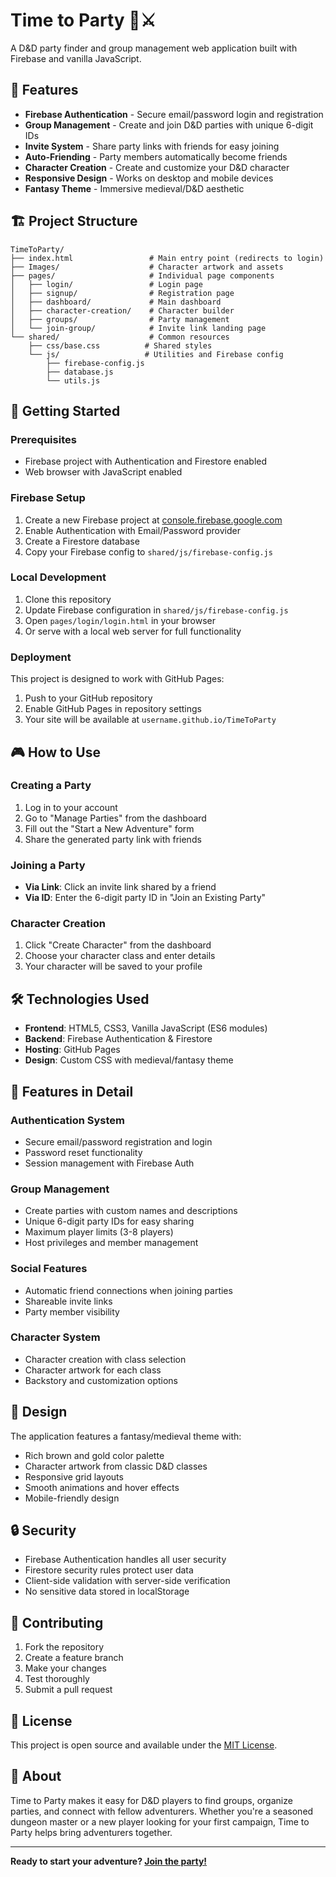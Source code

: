# Time to Party 🎲⚔️

A D&D party finder and group management web application built with Firebase and vanilla JavaScript.

## 🎯 Features

- **Firebase Authentication** - Secure email/password login and registration
- **Group Management** - Create and join D&D parties with unique 6-digit IDs
- **Invite System** - Share party links with friends for easy joining
- **Auto-Friending** - Party members automatically become friends
- **Character Creation** - Create and customize your D&D character
- **Responsive Design** - Works on desktop and mobile devices
- **Fantasy Theme** - Immersive medieval/D&D aesthetic

## 🏗️ Project Structure

```
TimeToParty/
├── index.html                 # Main entry point (redirects to login)
├── Images/                    # Character artwork and assets
├── pages/                     # Individual page components
│   ├── login/                 # Login page
│   ├── signup/                # Registration page  
│   ├── dashboard/             # Main dashboard
│   ├── character-creation/    # Character builder
│   ├── groups/                # Party management
│   └── join-group/            # Invite link landing page
└── shared/                    # Common resources
    ├── css/base.css          # Shared styles
    └── js/                   # Utilities and Firebase config
        ├── firebase-config.js
        ├── database.js
        └── utils.js
```

## 🚀 Getting Started

### Prerequisites
- Firebase project with Authentication and Firestore enabled
- Web browser with JavaScript enabled

### Firebase Setup
1. Create a new Firebase project at [console.firebase.google.com](https://console.firebase.google.com)
2. Enable Authentication with Email/Password provider
3. Create a Firestore database
4. Copy your Firebase config to `shared/js/firebase-config.js`

### Local Development
1. Clone this repository
2. Update Firebase configuration in `shared/js/firebase-config.js`
3. Open `pages/login/login.html` in your browser
4. Or serve with a local web server for full functionality

### Deployment
This project is designed to work with GitHub Pages:
1. Push to your GitHub repository
2. Enable GitHub Pages in repository settings
3. Your site will be available at `username.github.io/TimeToParty`

## 🎮 How to Use

### Creating a Party
1. Log in to your account
2. Go to "Manage Parties" from the dashboard
3. Fill out the "Start a New Adventure" form
4. Share the generated party link with friends

### Joining a Party
- **Via Link**: Click an invite link shared by a friend
- **Via ID**: Enter the 6-digit party ID in "Join an Existing Party"

### Character Creation
1. Click "Create Character" from the dashboard
2. Choose your character class and enter details
3. Your character will be saved to your profile

## 🛠️ Technologies Used

- **Frontend**: HTML5, CSS3, Vanilla JavaScript (ES6 modules)
- **Backend**: Firebase Authentication & Firestore
- **Hosting**: GitHub Pages
- **Design**: Custom CSS with medieval/fantasy theme

## 📱 Features in Detail

### Authentication System
- Secure email/password registration and login
- Password reset functionality
- Session management with Firebase Auth

### Group Management
- Create parties with custom names and descriptions
- Unique 6-digit party IDs for easy sharing
- Maximum player limits (3-8 players)
- Host privileges and member management

### Social Features
- Automatic friend connections when joining parties
- Shareable invite links
- Party member visibility

### Character System
- Character creation with class selection
- Character artwork for each class
- Backstory and customization options

## 🎨 Design

The application features a fantasy/medieval theme with:
- Rich brown and gold color palette
- Character artwork from classic D&D classes
- Responsive grid layouts
- Smooth animations and hover effects
- Mobile-friendly design

## 🔒 Security

- Firebase Authentication handles all user security
- Firestore security rules protect user data
- Client-side validation with server-side verification
- No sensitive data stored in localStorage

## 🤝 Contributing

1. Fork the repository
2. Create a feature branch
3. Make your changes
4. Test thoroughly
5. Submit a pull request

## 📝 License

This project is open source and available under the [MIT License](LICENSE).

## 🎲 About

Time to Party makes it easy for D&D players to find groups, organize parties, and connect with fellow adventurers. Whether you're a seasoned dungeon master or a new player looking for your first campaign, Time to Party helps bring adventurers together.

---

**Ready to start your adventure? [Join the party!](https://benjination.github.io/TimeToParty/)**